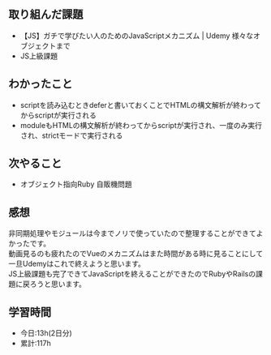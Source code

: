 ## 取り組んだ課題
- 【JS】ガチで学びたい人のためのJavaScriptメカニズム | Udemy 様々なオブジェクトまで
- JS上級課題

## わかったこと
- scriptを読み込むときdeferと書いておくことでHTMLの構文解析が終わってからscriptが実行される
- moduleもHTMLの構文解析が終わってからscriptが実行され、一度のみ実行され、strictモードで実行される

## 次やること
- オブジェクト指向Ruby 自販機問題

## 感想
非同期処理やモジュールは今までノリで使っていたので整理することができてよかったです。  
動画見るのも疲れたのでVueのメカニズムはまた時間がある時に見ることにして一旦Udemyはこれで終えようと思います。  
JS上級課題も完了できてJavaScriptを終えることができたのでRubyやRailsの課題に戻ろうと思います。  

## 学習時間
- 今日:13h(2日分)
- 累計:117h
